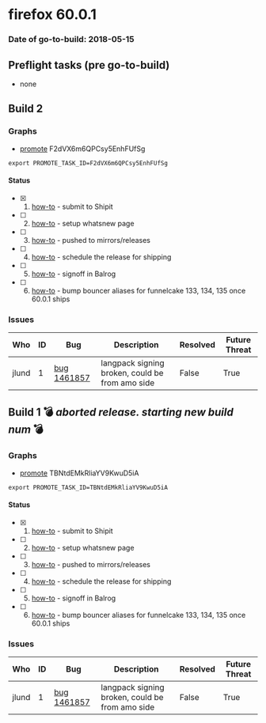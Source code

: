 # firefox 60.0.1

### Date of go-to-build: 2018-05-15

## Preflight tasks (pre go-to-build)
- none

## Build 2  

### Graphs
* [promote](https://tools.taskcluster.net/push-inspector/#/F2dVX6m6QPCsy5EnhFUfSg) F2dVX6m6QPCsy5EnhFUfSg
```
export PROMOTE_TASK_ID=F2dVX6m6QPCsy5EnhFUfSg
```


#### Status
- [x] 1.  [how-to](https://wiki.mozilla.org/Release:Release_Automation_on_Mercurial:Starting_a_Release#Submit_to_Ship_It)  - submit to Shipit
- [ ] 2.  [how-to](https://github.com/mozilla-releng/releasewarrior-2.0/blob/master/docs/release-promotion/desktop/howto-rc.md)  - setup whatsnew page
- [ ] 3.  [how-to](https://github.com/mozilla-releng/releasewarrior-2.0/blob/master/docs/release-promotion/desktop/howto.md#push-artifacts-to-releases-directory)  - pushed to mirrors/releases
- [ ] 4.  [how-to](https://github.com/mozilla-releng/releasewarrior-2.0/blob/master/docs/release-promotion/desktop/howto.md#ship-the-release)  - schedule the release for shipping
- [ ] 5.  [how-to](https://github.com/mozilla-releng/releasewarrior-2.0/blob/master/docs/release-promotion/desktop/howto.md#obtain-sign-offs-for-changes)  - signoff in Balrog
- [ ] 6.  [how-to](https://bugzilla.mozilla.org/show_bug.cgi?id=1452807#c25)  - bump bouncer aliases for funnelcake 133, 134, 135 once 60.0.1 ships

### Issues
| Who                 | ID               | Bug                                                                 | Description                | Resolved                | Future Threat                |
| ------------------- | ---------------- | ------------------------------------------------------------------- | -------------------------- | ----------------------- | ---------------------------- |
| jlund  | 1 | [bug 1461857](https://bugzil.la/1461857)        | langpack signing broken, could be from amo side | False | True |

## Build 1  :bomb: _aborted release. starting new build num_ :bomb: 

### Graphs
* [promote](https://tools.taskcluster.net/push-inspector/#/TBNtdEMkRliaYV9KwuD5iA) TBNtdEMkRliaYV9KwuD5iA
```
export PROMOTE_TASK_ID=TBNtdEMkRliaYV9KwuD5iA
```


#### Status
- [x] 1.  [how-to](https://wiki.mozilla.org/Release:Release_Automation_on_Mercurial:Starting_a_Release#Submit_to_Ship_It)  - submit to Shipit
- [ ] 2.  [how-to](https://github.com/mozilla-releng/releasewarrior-2.0/blob/master/docs/release-promotion/desktop/howto-rc.md)  - setup whatsnew page
- [ ] 3.  [how-to](https://github.com/mozilla-releng/releasewarrior-2.0/blob/master/docs/release-promotion/desktop/howto.md#push-artifacts-to-releases-directory)  - pushed to mirrors/releases
- [ ] 4.  [how-to](https://github.com/mozilla-releng/releasewarrior-2.0/blob/master/docs/release-promotion/desktop/howto.md#ship-the-release)  - schedule the release for shipping
- [ ] 5.  [how-to](https://github.com/mozilla-releng/releasewarrior-2.0/blob/master/docs/release-promotion/desktop/howto.md#obtain-sign-offs-for-changes)  - signoff in Balrog
- [ ] 6.  [how-to](https://bugzilla.mozilla.org/show_bug.cgi?id=1452807#c25)  - bump bouncer aliases for funnelcake 133, 134, 135 once 60.0.1 ships

### Issues
| Who                 | ID               | Bug                                                                 | Description                | Resolved                | Future Threat                |
| ------------------- | ---------------- | ------------------------------------------------------------------- | -------------------------- | ----------------------- | ---------------------------- |
| jlund  | 1 | [bug 1461857](https://bugzil.la/1461857)        | langpack signing broken, could be from amo side | False | True |

